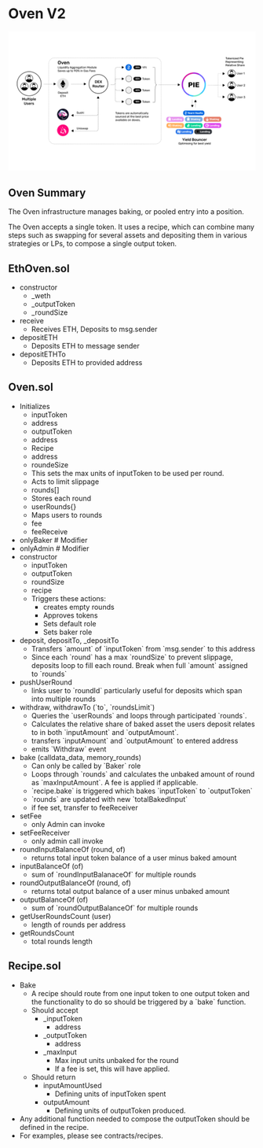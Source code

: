 # Oven V2

![](../.gitbook/assets/architecture.png)



## **Oven Summary**

The Oven infrastructure manages baking, or pooled entry into a position. 

The Oven accepts a single token. It uses a recipe, which can combine many steps such as swapping for several assets and depositing them in various strategies or LPs, to compose a single output token.

## EthOven.sol

* constructor
  * \_weth
  * \_outputToken
  * \_roundSize
* receive 
  * Receives ETH, Deposits to msg.sender  
* depositETH
  * Deposits ETH to message sender  
* depositETHTo
  * Deposits ETH to provided address

## Oven.sol

* Initializes
  *   inputToken
    * address
  *   outputToken
    * address
  *   Recipe
    * address
  *   roundeSize 
    * This sets the max units of inputToken to be used per round. 
    * Acts to limit slippage
  *   rounds\[\] 
    * Stores each round
  *   userRounds{}
    * Maps users to rounds 
  *   fee
  *   feeReceive  
* onlyBaker \# Modifier
* onlyAdmin \# Modifier  
* constructor
  * inputToken
  * outputToken
  * roundSize 
  * recipe 
  * Triggers these actions:
    * creates empty rounds
    * Approves tokens
    * Sets default role 
    * Sets baker role  
* deposit, depositTo, \_depositTo
  * Transfers \`amount\` of \`inputToken\` from \`msg.sender\` to this address
  * Since each \`round\` has a max \`roundSize\` to prevent slippage, deposits loop to fill each round. Break when full \`amount\` assigned to \`rounds\`
* pushUserRound
  * links user to \`roundId\` particularly useful for deposits which span into multiple rounds  
* withdraw, withdrawTo \(\`to\`, \`roundsLimit\`\)
  * Queries the \`userRounds\` and loops through participated \`rounds\`. 
  * Calculates the relative share of baked asset the users deposit relates to in both \`inputAmount\` and \`outputAmount\`.
  * transfers \`inputAmount\` and \`outputAmount\` to entered address
  * emits \`Withdraw\` event  
* bake \(calldata\_data, memory\_rounds\)
  * Can only be called by \`Baker\` role
  * Loops through \`rounds\` and calculates the unbaked amount of round as \`maxInputAmount\`. A fee is applied if applicable. 
  * \`recipe.bake\` is triggered which bakes \`inputToken\` to \`outputToken\`
  * \`rounds\` are updated with new \`totalBakedInput\`
  * if fee set, transfer to feeReceiver  
* setFee
  * only Admin can invoke  
* setFeeReceiver
  * only admin call invoke  
* roundInputBalanceOf \(round, of\)
  * returns total input token balance of a user minus baked amount  
* inputBalanceOf \(of\)
  * sum of \`roundInputBalanaceOf\` for multiple rounds  
* roundOutputBalanceOf \(round, of\)
  * returns total output balance of a user minus unbaked amount  
* outputBalanceOf \(of\)
  * sum of \`roundOutputBalanceOf\` for multiple rounds  
* getUserRoundsCount \(user\)
  * length of rounds per address
* getRoundsCount
  * total rounds length

## Recipe.sol

* Bake
  * A recipe should route from one input token to one output token and the functionality to do so should be triggered by a \`bake\` function.
  * Should accept
    * \_inputToken
      * address
    * \_outputToken
      * address
    * \_maxInput
      * Max input units unbaked for the round
      * If a fee is set, this will have applied.
  * Should return 
    * inputAmountUsed
      * Defining units of inputToken spent
    * outputAmount
      * Defining units of outputToken produced.
* Any additional function needed to compose the outputToken should be defined in the recipe. 
* For examples, please see contracts/recipes.

